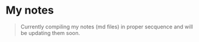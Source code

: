 # My notes

> Currently compiling my notes (md files) in proper secquence and will be updating them soon.
